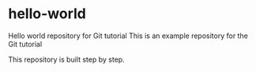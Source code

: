 # hello-world
Hello world repository for Git tutorial
This is an example repository for the Git tutorial 

This repository is built step by step.